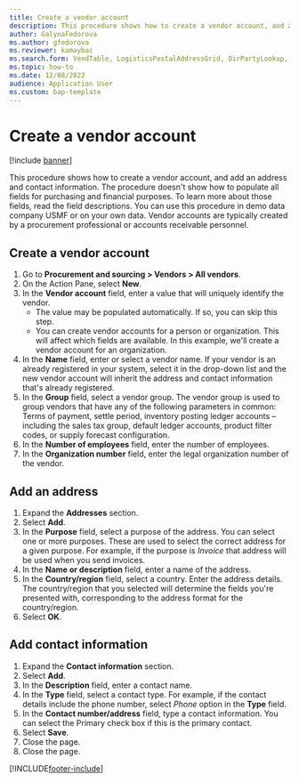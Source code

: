 ```yaml
---
title: Create a vendor account
description: This procedure shows how to create a vendor account, and add an address and contact information. 
author: GalynaFedorova
ms.author: gfedorova
ms.reviewer: kamaybac
ms.search.form: VendTable, LogisticsPostalAddressGrid, DirPartyLookup, LogisticsPostalAddress, SysLookupMultiSelectGrid, WHSFilterGenerallyAvail
ms.topic: how-to
ms.date: 12/08/2022
audience: Application User
ms.custom: bap-template
---
```


# Create a vendor account

[!include [banner](../../includes/banner.md)]

This procedure shows how to create a vendor account, and add an address and contact information. The procedure doesn't show how to populate all fields for purchasing and financial purposes. To learn more about those fields, read the field descriptions. You can use this procedure in demo data company USMF or on your own data. Vendor accounts are typically created by a procurement professional or accounts receivable personnel.

## Create a vendor account

1. Go to **Procurement and sourcing > Vendors > All vendors**.
2. On the Action Pane, select **New**.
3. In the **Vendor account** field, enter a value that will uniquely identify the vendor.
    - The value may be populated automatically. If so, you can skip this step.  
    - You can create vendor accounts for a person or organization. This will affect which fields are available. In this example, we'll create a vendor account for an organization.
4. In the **Name** field, enter or select a vendor name. If your vendor is an already registered in your system, select it in the drop-down list and the new vendor account will inherit the address and contact information that's already registered.
5. In the **Group** field, select a vendor group. The vendor group is used to group vendors that have any of the following parameters in common: Terms of payment, settle period, inventory posting ledger accounts – including the sales tax group, default ledger accounts, product filter codes, or supply forecast configuration.
6. In the **Number of employees** field, enter the number of employees.
7. In the **Organization number** field, enter the legal organization number of the vendor.

## Add an address

1. Expand the **Addresses** section.
2. Select **Add**.
3. In the **Purpose** field, select a purpose of the address. You can select one or more purposes. These are used to select the correct address for a given purpose. For example, if the purpose is *Invoice* that address will be used when you send invoices.
4. In the **Name or description** field, enter a name of the address.
5. In the **Country/region** field, select a country. Enter the address details. The country/region that you selected will determine the fields you're presented with, corresponding to the address format for the country/region.
6. Select **OK**.

## Add contact information

1. Expand the **Contact information** section.
2. Select **Add**.
3. In the **Description** field, enter a contact name.
4. In the **Type** field, select a contact type. For example, if the contact details include the phone number, select *Phone* option in the **Type** field.
5. In the **Contact number/address** field, type a contact information. You can select the Primary check box if this is the primary contact.  
6. Select **Save**.
7. Close the page.
8. Close the page.

[!INCLUDE[footer-include](../../../includes/footer-banner.md)]
